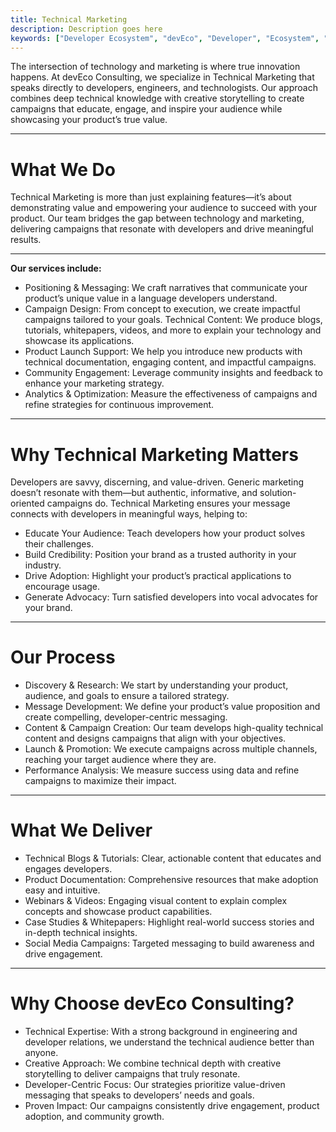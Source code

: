```yaml
---
title: Technical Marketing
description: Description goes here
keywords: ["Developer Ecosystem", "devEco", "Developer", "Ecosystem", "Community", "Technical Community"]
---
```


The intersection of technology and marketing is where true innovation happens. At devEco Consulting, we specialize in Technical Marketing that speaks directly to developers, engineers, and technologists. Our approach combines deep technical knowledge with creative storytelling to create campaigns that educate, engage, and inspire your audience while showcasing your product’s true value.

---

# What We Do

Technical Marketing is more than just explaining features—it’s about demonstrating value and empowering your audience to succeed with your product. Our team bridges the gap between technology and marketing, delivering campaigns that resonate with developers and drive meaningful results.

---

**Our services include:**

- Positioning & Messaging: We craft narratives that communicate your product’s unique value in a language developers understand.
- Campaign Design: From concept to execution, we create impactful campaigns tailored to your goals.
Technical Content: We produce blogs, tutorials, whitepapers, videos, and more to explain your technology and showcase its applications.
- Product Launch Support: We help you introduce new products with technical documentation, engaging content, and impactful campaigns.
- Community Engagement: Leverage community insights and feedback to enhance your marketing strategy.
- Analytics & Optimization: Measure the effectiveness of campaigns and refine strategies for continuous improvement.

---

# Why Technical Marketing Matters

Developers are savvy, discerning, and value-driven. Generic marketing doesn’t resonate with them—but authentic, informative, and solution-oriented campaigns do. Technical Marketing ensures your message connects with developers in meaningful ways, helping to:

- Educate Your Audience: Teach developers how your product solves their challenges.
- Build Credibility: Position your brand as a trusted authority in your industry.
- Drive Adoption: Highlight your product’s practical applications to encourage usage.
- Generate Advocacy: Turn satisfied developers into vocal advocates for your brand.

---

# Our Process

- Discovery & Research: We start by understanding your product, audience, and goals to ensure a tailored strategy.
- Message Development: We define your product’s value proposition and create compelling, developer-centric messaging.
- Content & Campaign Creation: Our team develops high-quality technical content and designs campaigns that align with your objectives.
- Launch & Promotion: We execute campaigns across multiple channels, reaching your target audience where they are.
- Performance Analysis: We measure success using data and refine campaigns to maximize their impact.

---

# What We Deliver

- Technical Blogs & Tutorials: Clear, actionable content that educates and engages developers.
- Product Documentation: Comprehensive resources that make adoption easy and intuitive.
- Webinars & Videos: Engaging visual content to explain complex concepts and showcase product capabilities.
- Case Studies & Whitepapers: Highlight real-world success stories and in-depth technical insights.
- Social Media Campaigns: Targeted messaging to build awareness and drive engagement.

---

# Why Choose devEco Consulting?

- Technical Expertise: With a strong background in engineering and developer relations, we understand the technical audience better than anyone.
- Creative Approach: We combine technical depth with creative storytelling to deliver campaigns that truly resonate.
- Developer-Centric Focus: Our strategies prioritize value-driven messaging that speaks to developers’ needs and goals.
- Proven Impact: Our campaigns consistently drive engagement, product adoption, and community growth.